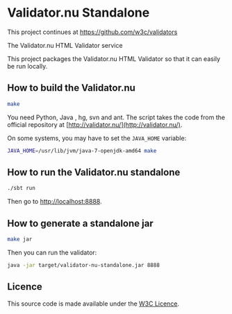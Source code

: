 Validator.nu Standalone
========================

This project continues at https://github.com/w3c/validators

The Validator.nu HTML Validator service

This project packages the Validator.nu HTML Validator so that it can easily be run locally.

How to build the Validator.nu
-----------------------------

```bash
make
```

You need Python, Java , hg, svn and ant. The script takes the code from the official repository at [http://validator.nu/](http://validator.nu/).

On some systems, you may have to set the `JAVA_HOME` variable:

```bash
JAVA_HOME=/usr/lib/jvm/java-7-openjdk-amd64 make
```

How to run the Validator.nu standalone
--------------------------------------

```bash
./sbt run
```

Then go to [http://localhost:8888](http://localhost:8888).

How to generate a standalone jar
----------------------------

```bash
make jar
```

Then you can run the validator:

```bash
java -jar target/validator-nu-standalone.jar 8888
```

Licence
-------

This source code is made available under the [W3C Licence](http://opensource.org/licenses/W3C).
